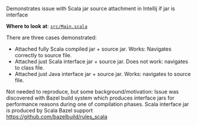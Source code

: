Demonstrates issue with Scala jar source attachment in Intellij if jar is interface

**Where to look at**:
[`src/Main.scala`](https://github.com/liucijus/scala-interface-jar-repro/blob/master/src/Main.scala)

There are three cases demonstrated:
 - Attached fully Scala compiled jar + source jar. Works: Navigates correctly to source file.
 - Attached just Scala interface jar + source jar. Does not work: navigates to class file.
 - Attached just Java interface jar + source jar. Works: navigates to source file.
 
Not needed to reproduce, but some background/motivation: 
Issue was discovered with Bazel build system which produces interface jars for performance reasons during one of compilation phases.
Scala interface jar is produced by Scala Bazel support https://github.com/bazelbuild/rules_scala

